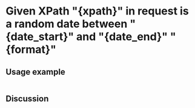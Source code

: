 
Given XPath "{xpath}" in request is a random date between "{date_start}" and "{date_end}" "{format}"
=============================================================================================================

Usage example
-------------

```
```

Discussion
----------
